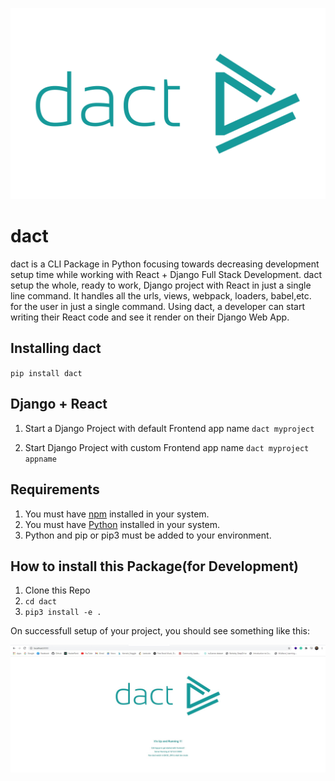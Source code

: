 ![dact logo](https://raw.githubusercontent.com/ayushmankumar7/dact/main/extras/dact.png)

# dact

dact is a CLI Package in Python focusing towards decreasing development setup time while working with React + Django Full Stack Development. 
dact setup the whole, ready to work, Django project with React in just a single line command. 
It handles all the urls, views, webpack, loaders, babel,etc. for the user in just a single command. Using dact, a developer can start writing their React code and see it render on their Django Web App. 


## Installing dact 

`pip install dact`

## Django + React

1. Start a Django Project with default Frontend app name 
`dact myproject`

2. Start Django Project with custom Frontend app name 
`dact myproject appname`


## Requirements 

1. You must have [npm](https://nodejs.org/en/) installed in your system. 
2. You must have [Python](https://www.python.org/) installed in your system. 
3. Python and pip or pip3 must be added to your environment.

## How to install this Package(for Development)

1. Clone this Repo 
2. `cd dact`
3. `pip3 install -e .`


On successfull setup of your project, you should see something like this:


![dact_succesfull_installation](https://github.com/ayushmankumar7/dact/blob/dev/extras/dact-opening.jpg)
